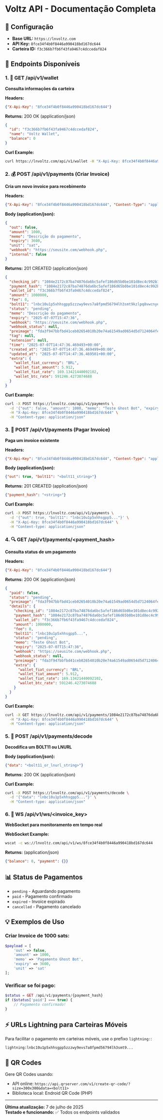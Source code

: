 # Voltz API - Documentação Completa

## 🔧 Configuração
- **Base URL:** `https://lnvoltz.com`
- **API Key:** `8fce34f4b0f8446a990418bd167dc644`
- **Carteira ID:** `f3c366b7fb6f43fa9467c4dccedaf824`

## 📝 Endpoints Disponíveis

### 1. 🏦 GET /api/v1/wallet
**Consulta informações da carteira**

**Headers:**
```json
{"X-Api-Key": "8fce34f4b0f8446a990418bd167dc644"}
```

**Returns:** 200 OK (application/json)
```json
{
  "id": "f3c366b7fb6f43fa9467c4dccedaf824",
  "name": "Voltz Wallet", 
  "balance": 0
}
```

**Curl Example:**
```bash
curl https://lnvoltz.com/api/v1/wallet -H "X-Api-Key: 8fce34f4b0f8446a990418bd167dc644"
```

### 2. 💰 POST /api/v1/payments (Criar Invoice)
**Cria um novo invoice para recebimento**

**Headers:**
```json
{"X-Api-Key": "8fce34f4b0f8446a990418bd167dc644", "Content-Type": "application/json"}
```

**Body (application/json):**
```json
{
  "out": false,
  "amount": 1000,
  "memo": "Descrição do pagamento",
  "expiry": 3600,
  "unit": "sat",
  "webhook": "https://seusite.com/webhook.php",
  "internal": false
}
```

**Returns:** 201 CREATED (application/json)
```json
{
  "checking_id": "1084e2172c87ba74876da6bc5afef186d65b0be101d8ec4c992b15ffaa169544",
  "payment_hash": "1084e2172c87ba74876da6bc5afef186d65b0be101d8ec4c992b15ffaa169544",
  "wallet_id": "f3c366b7fb6f43fa9467c4dccedaf824",
  "amount": 1000000,
  "fee": 0,
  "bolt11": "lnbc10u1p5xhhsgpp5zzzwy9evs7a8fpmd56794lh3smt9kzlpq8vwcnye9v2ll2skj4zqdqc23jhxar9yprksmmnwssyymm5cqzpgxqrrssrzjqdrhkruk080xpvagqw68998r0dxpfgur2e90mmvhxy2px33r6tkgyrvt3sqqgpgqqyqqqqlgqqqqqqgq2qsp5hvt0v0yrr80dnyf62a7gfg7fhqpp5ner9purs587ehtnymy8xmps9qxpqysgqp9r3tffmqf4m6d0kjpxf7r7a7gnpls7vazuhhaev9h2qaha8ed6kfdklqk2z4c55ky5rqza9xvnuxnv2xng2vzsymq8hx34cw3870ycpav5x0d",
  "status": "pending",
  "memo": "Descrição do pagamento",
  "expiry": "2025-07-07T15:47:36",
  "webhook": "https://seusite.com/webhook.php",
  "webhook_status": null,
  "preimage": "fda3f947bbfbd41ceb02654010b20e74a61549ad0654d5d7124064fecab4afa1",
  "tag": null,
  "extension": null,
  "time": "2025-07-07T14:47:36.469493+00:00",
  "created_at": "2025-07-07T14:47:36.469499+00:00",
  "updated_at": "2025-07-07T14:47:36.469501+00:00",
  "extra": {
    "wallet_fiat_currency": "BRL",
    "wallet_fiat_amount": 5.912,
    "wallet_fiat_rate": 169.13421440092102,
    "wallet_btc_rate": 591246.4273074688
  }
}
```

**Curl Example:**
```bash
curl -X POST https://lnvoltz.com/api/v1/payments \
  -d '{"out": false, "amount": 1000, "memo": "Teste Ghost Bot", "expiry": 3600, "unit": "sat"}' \
  -H "X-Api-Key: 8fce34f4b0f8446a990418bd167dc644" \
  -H "Content-type: application/json"
```

### 3. 💸 POST /api/v1/payments (Pagar Invoice)
**Paga um invoice existente**

**Headers:**
```json
{"X-Api-Key": "8fce34f4b0f8446a990418bd167dc644", "Content-Type": "application/json"}
```

**Body (application/json):**
```json
{"out": true, "bolt11": "<bolt11_string>"}
```

**Returns:** 201 CREATED (application/json)
```json
{"payment_hash": "<string>"}
```

**Curl Example:**
```bash
curl -X POST https://lnvoltz.com/api/v1/payments \
  -d '{"out": true, "bolt11": "lnbc10u1p5xhhsgpp5..."}' \
  -H "X-Api-Key: 8fce34f4b0f8446a990418bd167dc644" \
  -H "Content-type: application/json"
```

### 4. 🔍 GET /api/v1/payments/<payment_hash>
**Consulta status de um pagamento**

**Headers:**
```json
{"X-Api-Key": "8fce34f4b0f8446a990418bd167dc644"}
```

**Returns:** 200 OK (application/json)
```json
{
  "paid": false,
  "status": "pending",
  "preimage": "fda3f947bbfbd41ceb02654010b20e74a61549ad0654d5d7124064fecab4afa1",
  "details": {
    "checking_id": "1084e2172c87ba74876da6bc5afef186d65b0be101d8ec4c992b15ffaa169544",
    "payment_hash": "1084e2172c87ba74876da6bc5afef186d65b0be101d8ec4c992b15ffaa169544",
    "wallet_id": "f3c366b7fb6f43fa9467c4dccedaf824",
    "amount": 1000000,
    "fee": 0,
    "bolt11": "lnbc10u1p5xhhsgpp5...",
    "status": "pending",
    "memo": "Teste Ghost Bot",
    "expiry": "2025-07-07T15:47:36",
    "webhook": "https://seusite.com/webhook.php",
    "webhook_status": null,
    "preimage": "fda3f947bbfbd41ceb02654010b20e74a61549ad0654d5d7124064fecab4afa1",
    "extra": {
      "wallet_fiat_currency": "BRL",
      "wallet_fiat_amount": 5.912,
      "wallet_fiat_rate": 169.13421440092102,
      "wallet_btc_rate": 591246.4273074688
    }
  }
}
```

**Curl Example:**
```bash
curl -X GET https://lnvoltz.com/api/v1/payments/1084e2172c87ba74876da6bc5afef186d65b0be101d8ec4c992b15ffaa169544 \
  -H "X-Api-Key: 8fce34f4b0f8446a990418bd167dc644" \
  -H "Content-type: application/json"
```

### 5. 🔧 POST /api/v1/payments/decode
**Decodifica um BOLT11 ou LNURL**

**Body (application/json):**
```json
{"data": "<bolt11_or_lnurl_string>"}
```

**Returns:** 200 OK (application/json)

**Curl Example:**
```bash
curl -X POST https://lnvoltz.com/api/v1/payments/decode \
  -d '{"data": "lnbc10u1p5xhhsgpp5..."}' \
  -H "Content-type: application/json"
```

### 6. 🔗 WS /api/v1/ws/<invoice_key>
**WebSocket para monitoramento em tempo real**

**WebSocket Example:**
```bash
wscat -c ws://lnvoltz.com/api/v1/ws/8fce34f4b0f8446a990418bd167dc644
```

**Returns:** (application/json)
```json
{"balance": 0, "payment": {}}
```

## 📊 Status de Pagamentos
- `pending` - Aguardando pagamento
- `paid` - Pagamento confirmado
- `expired` - Invoice expirado
- `cancelled` - Pagamento cancelado

## 💡 Exemplos de Uso

### Criar Invoice de 1000 sats:
```php
$payload = [
    'out' => false,
    'amount' => 1000,
    'memo' => 'Pagamento Ghost Bot',
    'expiry' => 3600,
    'unit' => 'sat'
];
```

### Verificar se foi pago:
```php
$status = GET /api/v1/payments/{payment_hash}
if ($status['paid'] === true) {
    // Pagamento confirmado!
}
```

## ⚡ URLs Lightning para Carteiras Móveis
Para facilitar o pagamento em carteiras móveis, use o prefixo `lightning:`:
```
lightning:lnbc10u1p5xhhsgpp5zzzwy9evs7a8fpmd56794lh3smt9...
```

## 🔗 QR Codes
Gere QR Codes usando:
- API online: `https://api.qrserver.com/v1/create-qr-code/?size=300x300&data=<bolt11>`
- Biblioteca local: Endroid QR Code (PHP)

---
**Última atualização:** 7 de julho de 2025  
**Testado e funcionando:** ✅ Todos os endpoints validados